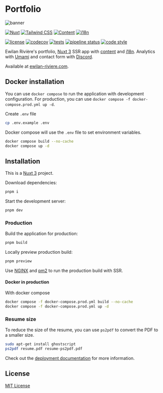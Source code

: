 # Portfolio

![banner](https://raw.githubusercontent.com/ewilan-riviere/portfolio/main/public/portfolio.jpg)

[![Nuxt][nuxt-version-src]][nuxt-version-href]
[![Tailwind CSS][tailwind-version-src]][tailwind-version-href]
[![Content][content-version-src]][content-version-href]
[![i18n][i18n-version-src]][i18n-version-href]

[![license][license-src]][license-href]
[![codecov][codecov-src]][codecov-href]
[![tests][tests-src]][tests-href]
[![pipeline status][pipeline-src]][pipeline-href]
[![code style][code-style-src]][code-style-href]

Ewilan Rivière's portfolio, [Nuxt 3](https://nuxt.com/) SSR app with [content](https://content.nuxt.com/) and [i18n](https://i18n.nuxtjs.org/). Analytics with [Umami](https://umami.is/) and contact form with [Discord](https://discord.com/).

Available at [ewilan-riviere.com](https://ewilan-riviere.com).

## Docker installation

You can use `docker compose` to run the application with development configuration. For production, you can use `docker compose -f docker-compose.prod.yml up -d`.

Create `.env` file

```bash
cp .env.example .env
```

Docker compose will use the `.env` file to set environment variables.

```bash
docker compose build --no-cache
docker compose up -d
```
## Installation

This is a [Nuxt 3](https://nuxt.com/) project.

Download dependencies:

```bash
pnpm i
```

Start the development server:

```bash
pnpm dev
```

### Production

Build the application for production:

```bash
pnpm build
```

Locally preview production build:

```bash
pnpm preview
```

Use [NGINX](https://www.nginx.com/) and [pm2](https://pm2.keymetrics.io/) to run the production build with SSR.

#### Docker in production

With docker compose

```bash
docker compose -f docker-compose.prod.yml build --no-cache
docker compose -f docker-compose.prod.yml up -d
```

### Resume size

To reduce the size of the resume, you can use `ps2pdf` to convert the PDF to a smaller size.

```bash
sudo apt-get install ghostscript
ps2pdf resume.pdf resume-ps2pdf.pdf
```

Check out the [deployment documentation](https://nuxt.com/docs/getting-started/deployment) for more information.

## License

[MIT License](./LICENSE)

[nuxt-version-src]: https://img.shields.io/badge/dynamic/json?label=Nuxt&query=dependencies['nuxt']&url=https://raw.githubusercontent.com/ewilan-riviere/portfolio/main/package.json&message=v3&color=28cf8d&logo=nuxt.js&logoColor=ffffff&labelColor=18181b
[nuxt-version-href]: https://nuxt.com
[tailwind-version-src]: https://img.shields.io/badge/dynamic/json?label=Tailwind%20CSS&query=dependencies['tailwindcss']&url=https://raw.githubusercontent.com/ewilan-riviere/portfolio/main/package.json&message=v3&color=28cf8d&labelColor=18181b
[tailwind-version-href]: https://tailwindcss.com/
[content-version-src]: https://img.shields.io/badge/dynamic/json?label=@nuxt/content&query=dependencies['@nuxt/content']&url=https://raw.githubusercontent.com/ewilan-riviere/portfolio/main/package.json&message=v3&color=28cf8d&labelColor=18181b
[content-version-href]: https://content.nuxtjs.org/
[i18n-version-src]: https://img.shields.io/badge/dynamic/json?label=@nuxtjs/i18n&query=dependencies['@nuxtjs/i18n']&url=https://raw.githubusercontent.com/ewilan-riviere/portfolio/main/package.json&message=v3&color=28cf8d&labelColor=18181b
[i18n-version-href]: https://v8.i18n.nuxtjs.org/
[tests-src]: https://img.shields.io/github/actions/workflow/status/ewilan-riviere/portfolio/tests.yml?branch=main&label=tests&style=flat-square&colorA=18181B
[tests-href]: https://github.com/ewilan-riviere/portfolio/actions/workflows/tests.yml
[license-src]: https://img.shields.io/github/license/ewilan-riviere/portfolio.svg?style=flat&colorA=18181B&colorB=28CF8D
[license-href]: https://github.com/ewilan-riviere/portfolio/blob/main/LICENSE
[codecov-src]: https://img.shields.io/codecov/c/gh/ewilan-riviere/portfolio/main?style=flat&colorA=18181B&colorB=28cf8d
[codecov-href]: https://codecov.io/gh/ewilan-riviere/portfolio
[pipeline-src]: https://gitlab.com/kiwilan/portfolio/badges/main/pipeline.svg
[pipeline-href]: https://gitlab.com/kiwilan/portfolio
[code-style-src]: https://antfu.me/badge-code-style.svg
[code-style-href]: https://github.com/antfu/eslint-config
